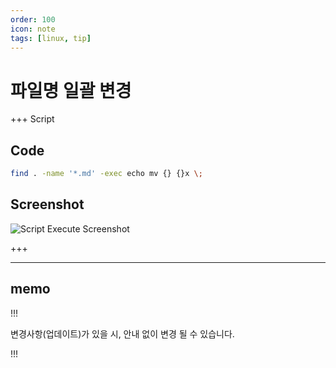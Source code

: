 ```yaml
---
order: 100
icon: note
tags: [linux, tip]
---
```


# 파일명 일괄 변경

+++ Script

## Code

```sh
find . -name '*.md' -exec echo mv {} {}x \;
```

## Screenshot

![Script Execute Screenshot](/static/rename_01.png)

+++

---

## memo

!!!

변경사항(업데이트)가 있을 시, 안내 없이 변경 될 수 있습니다.

!!!
